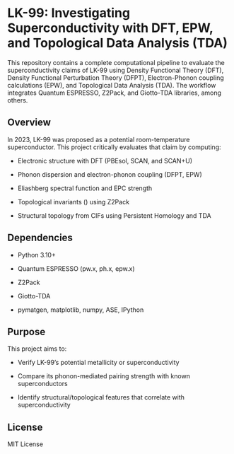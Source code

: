 # LK-99: Investigating Superconductivity with DFT, EPW, and Topological Data Analysis (TDA)

This repository contains a complete computational pipeline to evaluate the superconductivity claims of LK-99 using Density Functional Theory (DFT), Density Functional Perturbation Theory (DFPT), Electron-Phonon coupling calculations (EPW), and Topological Data Analysis (TDA). The workflow integrates Quantum ESPRESSO, Z2Pack, and Giotto-TDA libraries, among others.

## Overview

In 2023, LK-99 was proposed as a potential room-temperature superconductor. This project critically evaluates that claim by computing:

- Electronic structure with DFT (PBEsol, SCAN, and SCAN+U)

- Phonon dispersion and electron-phonon coupling (DFPT, EPW)

- Eliashberg spectral function  and EPC strength 

- Topological invariants () using Z2Pack

- Structural topology from CIFs using Persistent Homology and TDA

## Dependencies

- Python 3.10+

- Quantum ESPRESSO (pw.x, ph.x, epw.x)

- Z2Pack

- Giotto-TDA

- pymatgen, matplotlib, numpy, ASE, IPython

## Purpose

This project aims to:

- Verify LK-99’s potential metallicity or superconductivity

- Compare its phonon-mediated pairing strength with known superconductors

- Identify structural/topological features that correlate with superconductivity

## License

MIT License
